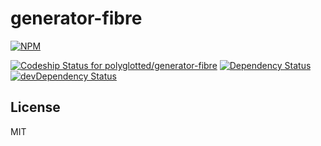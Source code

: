 # generator-fibre 

[![NPM](https://nodei.co/npm/generator-fibre.png)](https://nodei.co/npm/generator-fibre/)

[ ![Codeship Status for polyglotted/generator-fibre](https://codeship.com/projects/4a458390-da44-0132-3ecf-5acc9fe35d9d/status?branch=master)](https://codeship.com/projects/79264)
[![Dependency Status](https://david-dm.org/polyglotted/generator-fibre.svg)](https://david-dm.org/polyglotted/generator-fibre)
[![devDependency Status](https://david-dm.org/polyglotted/generator-fibre/dev-status.svg?branch=master)](https://david-dm.org/polyglotted/generator-fibre#info=devDependencies)

## License

MIT
